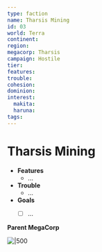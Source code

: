 ```yaml
---
type: faction
name: Tharsis Mining
id: 03
world: Terra
continent: 
region:  
megacorp: Tharsis
campaign: Hostile
tier: 
features: 
trouble: 
cohesion: 
dominion: 
interest:
  makita: 
  haruna: 
tags: 
---
```


# Tharsis Mining

- **Features**
	- ...
- **Trouble**
	- ...
- **Goals**
	- [ ] ...


**Parent MegaCorp**

![|500](https://i.imgur.com/L5HnfMF.png)
